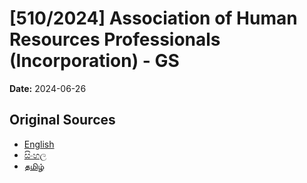 # [510/2024] Association of Human Resources Professionals (Incorporation) - GS

**Date:** 2024-06-26

## Original Sources

- [English](https://documents.gov.lk/view/bills/2024/6/510-2024_E.pdf)
- [සිංහල](https://documents.gov.lk/view/bills/2024/6/510-2024_S.pdf)
- [தமிழ்](https://documents.gov.lk/view/bills/2024/6/510-2024_T.pdf)
